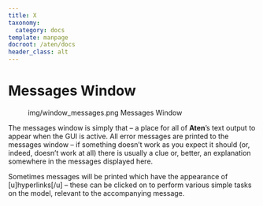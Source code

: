 ```yaml
---
title: X
taxonomy:
  category: docs
template: manpage
docroot: /aten/docs
header_class: alt
---
```



# Messages Window

<figure>
  <image>img/window_messages.png</image>
  <caption>Messages Window</caption>
</figure>

The messages window is simply that – a place for all of **Aten**’s text output to appear when the GUI is active. All error messages are printed to the messages window – if something doesn’t work as you expect it should (or, indeed, doesn’t work at all) there is usually a clue or, better, an explanation somewhere in the messages displayed here.

Sometimes messages will be printed which have the appearance of [u]hyperlinks[/u] – these can be clicked on to perform various simple tasks on the model, relevant to the accompanying message.


